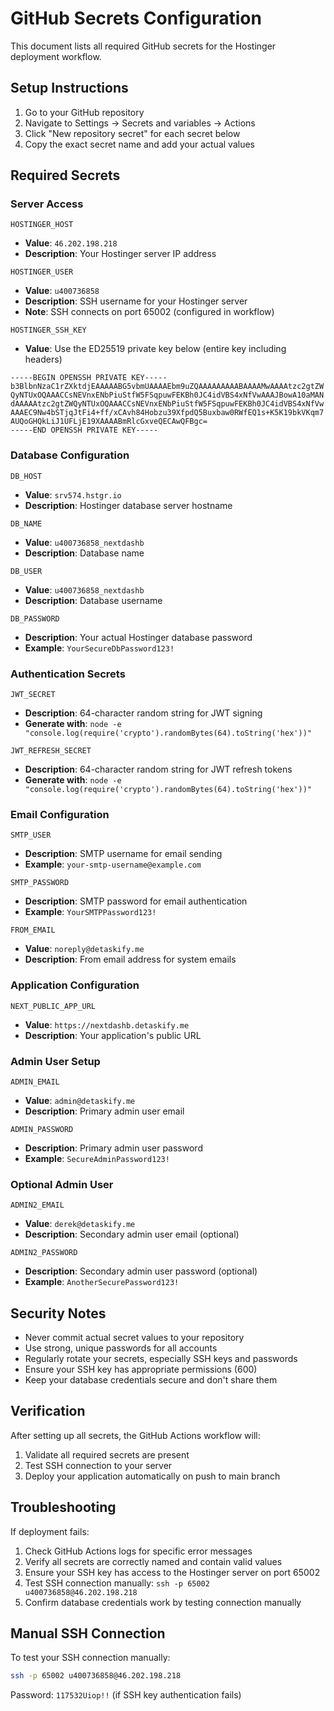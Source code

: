 # GitHub Secrets Configuration

This document lists all required GitHub secrets for the Hostinger deployment workflow.

## Setup Instructions

1. Go to your GitHub repository
2. Navigate to Settings → Secrets and variables → Actions
3. Click "New repository secret" for each secret below
4. Copy the exact secret name and add your actual values

## Required Secrets

### Server Access
```
HOSTINGER_HOST
```
- **Value**: `46.202.198.218`
- **Description**: Your Hostinger server IP address

```
HOSTINGER_USER
```
- **Value**: `u400736858`
- **Description**: SSH username for your Hostinger server
- **Note**: SSH connects on port 65002 (configured in workflow)

```
HOSTINGER_SSH_KEY
```
- **Value**: Use the ED25519 private key below (entire key including headers)
```
-----BEGIN OPENSSH PRIVATE KEY-----
b3BlbnNzaC1rZXktdjEAAAAABG5vbmUAAAAEbm9uZQAAAAAAAAABAAAAMwAAAAtzc2gtZW
QyNTUxOQAAACCsNEVnxENbPiuStfW5FSqpuwFEKBh0JC4idVBS4xNfVwAAAJBowA10aMAN
dAAAAAtzc2gtZWQyNTUxOQAAACCsNEVnxENbPiuStfW5FSqpuwFEKBh0JC4idVBS4xNfVw
AAAEC9Nw4bSTjqJtFi4+ff/xCAvh84Hobzu39XfpdQ5Buxbaw0RWfEQ1s+K5K19bkVKqm7
AUQoGHQkLiJ1UFLjE19XAAAABmRlcGxveQECAwQFBgc=
-----END OPENSSH PRIVATE KEY-----
```

### Database Configuration
```
DB_HOST
```
- **Value**: `srv574.hstgr.io`
- **Description**: Hostinger database server hostname

```
DB_NAME
```
- **Value**: `u400736858_nextdashb`
- **Description**: Database name

```
DB_USER
```
- **Value**: `u400736858_nextdashb`
- **Description**: Database username

```
DB_PASSWORD
```
- **Description**: Your actual Hostinger database password
- **Example**: `YourSecureDbPassword123!`

### Authentication Secrets
```
JWT_SECRET
```
- **Description**: 64-character random string for JWT signing
- **Generate with**: `node -e "console.log(require('crypto').randomBytes(64).toString('hex'))"`

```
JWT_REFRESH_SECRET
```
- **Description**: 64-character random string for JWT refresh tokens
- **Generate with**: `node -e "console.log(require('crypto').randomBytes(64).toString('hex'))"`

### Email Configuration
```
SMTP_USER
```
- **Description**: SMTP username for email sending
- **Example**: `your-smtp-username@example.com`

```
SMTP_PASSWORD
```
- **Description**: SMTP password for email authentication
- **Example**: `YourSMTPPassword123!`

```
FROM_EMAIL
```
- **Value**: `noreply@detaskify.me`
- **Description**: From email address for system emails

### Application Configuration
```
NEXT_PUBLIC_APP_URL
```
- **Value**: `https://nextdashb.detaskify.me`
- **Description**: Your application's public URL

### Admin User Setup
```
ADMIN_EMAIL
```
- **Value**: `admin@detaskify.me`
- **Description**: Primary admin user email

```
ADMIN_PASSWORD
```
- **Description**: Primary admin user password
- **Example**: `SecureAdminPassword123!`

### Optional Admin User
```
ADMIN2_EMAIL
```
- **Value**: `derek@detaskify.me`
- **Description**: Secondary admin user email (optional)

```
ADMIN2_PASSWORD
```
- **Description**: Secondary admin user password (optional)
- **Example**: `AnotherSecurePassword123!`

## Security Notes

- Never commit actual secret values to your repository
- Use strong, unique passwords for all accounts
- Regularly rotate your secrets, especially SSH keys and passwords
- Ensure your SSH key has appropriate permissions (600)
- Keep your database credentials secure and don't share them

## Verification

After setting up all secrets, the GitHub Actions workflow will:
1. Validate all required secrets are present
2. Test SSH connection to your server
3. Deploy your application automatically on push to main branch

## Troubleshooting

If deployment fails:
1. Check GitHub Actions logs for specific error messages
2. Verify all secrets are correctly named and contain valid values
3. Ensure your SSH key has access to the Hostinger server on port 65002
4. Test SSH connection manually: `ssh -p 65002 u400736858@46.202.198.218`
5. Confirm database credentials work by testing connection manually

## Manual SSH Connection

To test your SSH connection manually:
```bash
ssh -p 65002 u400736858@46.202.198.218
```
Password: `117532Uiop!!` (if SSH key authentication fails)